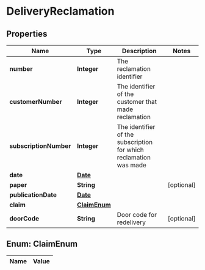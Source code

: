 

# DeliveryReclamation

## Properties

Name | Type | Description | Notes
------------ | ------------- | ------------- | -------------
**number** | **Integer** | The reclamation identifier | 
**customerNumber** | **Integer** | The identifier of the customer that made reclamation | 
**subscriptionNumber** | **Integer** | The identifier of the subscription for which reclamation was made | 
**date** | [**Date**](Date.md) |  | 
**paper** | **String** |  |  [optional]
**publicationDate** | [**Date**](Date.md) |  | 
**claim** | [**ClaimEnum**](#ClaimEnum) |  | 
**doorCode** | **String** | Door code for redelivery |  [optional]


## Enum: ClaimEnum

Name | Value
---- | -----




